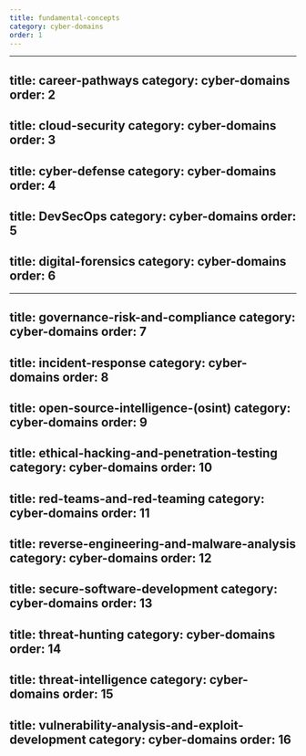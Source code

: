 ```yaml
---
title: fundamental-concepts
category: cyber-domains
order: 1
---
```

---
title: career-pathways
category: cyber-domains
order: 2
---
title: cloud-security
category: cyber-domains
order: 3
---
title: cyber-defense
category: cyber-domains
order: 4
---
title: DevSecOps
category: cyber-domains
order: 5
---
title: digital-forensics
category: cyber-domains
order: 6
---
---
title: governance-risk-and-compliance
category: cyber-domains
order: 7
---
title: incident-response
category: cyber-domains
order: 8
---
title: open-source-intelligence-(osint)
category: cyber-domains
order: 9
---
title: ethical-hacking-and-penetration-testing
category: cyber-domains
order: 10
---
title: red-teams-and-red-teaming
category: cyber-domains
order: 11
---
title: reverse-engineering-and-malware-analysis
category: cyber-domains
order: 12
---
title: secure-software-development
category: cyber-domains
order: 13
---
title: threat-hunting
category: cyber-domains
order: 14
---
title: threat-intelligence
category: cyber-domains
order: 15
---
title: vulnerability-analysis-and-exploit-development
category: cyber-domains
order: 16
---
